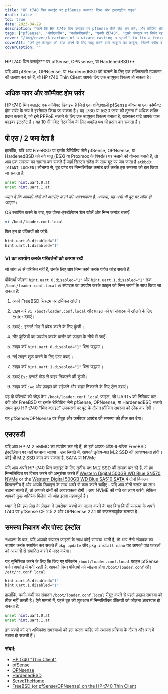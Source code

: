 ```yaml
---
title: "HP t740 थिन क्लाइंट पर pfSense चलाना: टिप्स और ट्रबलशूटिंग गाइड"
draft: false
toc: true
date: 2023-04-29
description: "जानें कि HP t740 थिन क्लाइंट पर pfSense कैसे सेट अप करें, और फ्रीजिंग और SSD डिटेक्शन जैसी संभावित समस्याओं का निवारण कैसे करें।"
tags: ["pfSense", "ओपीएनसेंस", "कठोरबीएसडी", "एचपी टी740", "दूसरे कंप्यूटर पर निर्भर रहने वाला कंप्यूटर प्रोग्राम", "होम सर्वर", "पीपीपीओई", "FreeBSD", "बूट प्रांप्ट", "loader.conf.local", "नैनो संपादक", "एसएसडी का पता लगाने", "एम.2 एसएसडी", "पश्चिमी डिजिटल", "समस्या निवारण", "स्थापना के बाद", "यूएआरटी", "ESXi", "प्रॉक्समॉक्स"]
cover: "/img/cover/A_cartoon_of_a_wizard_casting_a_spell_to_fix_a_frozen_computer.png"
coverAlt: "जमे हुए कंप्यूटर को ठीक करने के लिए जादू करने वाले जादूगर का कार्टून, जिसमें स्पीच बबल कह रहा है प्रॉब्लम सॉल्व्ड"
coverCaption: ""
---
```

 HP t740 थिन क्लाइंट** पर pfSense, OPNsense, या HardenedBSD**

यदि आप pfSense, OPNsense, या HardenedBSD को चलाने के लिए एक शक्तिशाली उपकरण की तलाश कर रहे हैं, तो HP t740 Thin Client आपके लिए एक उपयुक्त विकल्प हो सकता है।

## अधिक पावर और कॉम्पैक्ट होम सर्वर

HP t740 थिन क्लाइंट एक कॉम्पैक्ट डिवाइस है जिसे एक शक्तिशाली pfSense बॉक्स या एक कॉम्पैक्ट होम सर्वर के रूप में इस्तेमाल किया जा सकता है। यह t730 या t620 प्लस की तुलना में अधिक शक्ति प्रदान करता है, जो इसे PPPoE चलाने के लिए एक उपयुक्त विकल्प बनाता है, खासकर यदि आपके पास फाइबर इंटरनेट है। यह 10 गीगाबिट नेटवर्किंग के लिए अपग्रेड पथ भी प्रदान कर सकता है।

## पी एस / 2 जमा देता है

हालाँकि, यदि आप FreeBSD या इसके डेरिवेटिव जैसे pfSense, OPNsense, या HardenedBSD को नंगे धातु (ESXi या Proxmox के विपरीत) पर चलाने की योजना बनाते हैं, तो आप एक समस्या का सामना कर सकते हैं जहाँ सिस्टम संदेश के साथ बूट पर जम जाता है `atkbd0: [GIANT-LOCKED]` सौभाग्य से, बूट प्रांप्ट पर निम्नलिखित कमांड दर्ज करके इस समस्या को हल किया जा सकता है:

```bash
unset hint.uart.0.at
unset hint.uart.1.at
```

*ध्यान दें कि आपको दोनों को अनसेट करने की आवश्यकता है, अन्यथा, यह अभी भी बूट पर लॉक हो जाएगा।*

OS स्थापित करने के बाद, एक पोस्ट-इंस्टॉलेशन शेल खोलें और निम्न कमांड चलाएँ:

```bash
vi /boot/loader.conf.local
```
फिर इन दो पंक्तियों को जोड़ें:
```bash
hint.uart.0.disabled="1"
hint.uart.1.disabled="1"
```

### VI का उपयोग करके परिवर्तनों को कायम रखें
जो लोग vi से परिचित नहीं हैं, उनके लिए आप निम्न कार्य करके पंक्ति जोड़ सकते हैं:

पंक्तियाँ जोड़ना `hint.uart.0.disabled="1"` और `hint.uart.1.disabled="1"` तक `/boot/loader.conf.local` vi संपादक का उपयोग करके फ़ाइल को निम्न चरणों के साथ किया जा सकता है:

1. अपने FreeBSD सिस्टम पर टर्मिनल खोलें।

2. टाइप करें `vi /boot/loader.conf.local` और फ़ाइल को vi संपादक में खोलने के लिए Enter दबाएं।

3. दबाएं `i` इन्सर्ट मोड में प्रवेश करने के लिए कुंजी।

4. तीर कुंजियों का उपयोग करके कर्सर को फ़ाइल के नीचे ले जाएँ।

5. टाइप करें `hint.uart.0.disabled="1"` बिना उद्धरण।

6. नई लाइन शुरू करने के लिए एंटर दबाएं।

7. टाइप करें `hint.uart.1.disabled="1"` बिना उद्धरण।

8. दबाएं `Esc` इन्सर्ट मोड से बाहर निकलने की कुंजी।

9. टाइप करें `:wq` और फ़ाइल को सहेजने और बाहर निकलने के लिए एंटर दबाएं।

यह दो पंक्तियों को जोड़ देगा `/boot/loader.conf.local` फ़ाइल, जो UARTs को निष्क्रिय कर देगी और FreeBSD या इसके डेरिवेटिव जैसे pfSense, OPNsense, या HardenedBSD चलाते समय कुछ HP t740 "थिन क्लाइंट" उपकरणों पर बूट के दौरान फ्रीजिंग समस्या को ठीक कर देगी।

यह pfSense/OPNsense पर रीबूट और फ़र्मवेयर अपग्रेड की समस्या को ठीक कर देगा।

## एसएसडी

यदि आप HP M.2 eMMC का उपयोग कर रहे हैं, तो इसे आउट-ऑफ़-द-बॉक्स FreeBSD इंस्टॉलेशन पर नहीं पहचाना जाएगा। उस स्थिति में, आपको तृतीय-पक्ष M.2 SSD की आवश्यकता होगी। कोई भी M.2 SSD काम कर सकता है, SATA या NVMe।

यदि आप अपने HP t740 थिन क्लाइंट के लिए तृतीय-पक्ष M.2 SSD की तलाश कर रहे हैं, तो हम निम्नलिखित पर विचार करने की अनुशंसा करते हैं [Western Digital 500GB WD Blue SN570 NVMe](https://amzn.to/44bFCBk) or the [Western Digital 500GB WD Blue SA510 SATA](https://amzn.to/3AEbd0V) ये दोनों विकल्प विश्वसनीय हैं और आपके डिवाइस के साथ अच्छे से काम करने चाहिए। यदि आप दोनों स्लॉट का लाभ उठाना चाहते हैं, तो आपको दोनों की आवश्यकता होगी। आप NVME की गति का त्याग करेंगे, लेकिन आपको कुछ अतिरेक मिलेगा जो ओह इतना महत्वपूर्ण है।

ध्यान दें कि इस लेख के लेखक ने उपरोक्त चरणों का पालन करने के बाद बिना किसी समस्या के अपने t740 पर pfSense CE 2.5.2 और OPNsense 22.1 को सफलतापूर्वक चलाया है।

## समस्या निवारण और पोस्ट इंस्टॉल

स्थापना के बाद, यदि आपको संपादन फ़ाइलों के साथ कोई समस्या आती है, तो आप नैनो संपादक का उपयोग करके स्थापित कर सकते हैं `pkg update` और `pkg install nano` यह आपको पाठ फ़ाइलों को आसानी से संपादित करने में मदद करेगा।

यह सुनिश्चित करने के लिए कि किए गए परिवर्तन `/boot/loader.conf.local` फ़ाइल pfSense वर्जन अपग्रेड में बनी रहती है, आपको निम्न पंक्तियों को जोड़ना होगा `/boot/loader.conf` और `/etc/rc.conf.local` 
```bash
hint.uart.0.disabled="1"
hint.uart.1.disabled="1"
```

हालाँकि, कभी-कभी का संपादन `/boot/loader.conf.local` रीबूट करने से पहले फ़ाइल समस्या को ठीक नहीं करती है। ऐसे मामलों में, पहले बूट की शुरुआत में निम्नलिखित पंक्तियों को जोड़ना आवश्यक हो सकता है:

```bash
unset hint.uart.0.at
unset hint.uart.1.at
```

इन चरणों को उन अधिकांश समस्याओं को हल करना चाहिए जो स्थापना प्रक्रिया के दौरान और बाद में उत्पन्न हो सकती हैं।

### संदर्भ:
- [HP t740 "Thin Client"](https://www8.hp.com/us/en/thin-clients/t740.html)
- [pfSense](https://www.pfsense.org/)
- [OPNsense](https://opnsense.org/)
- [HardenedBSD](https://hardenedbsd.org/)
- [ServeTheHome](https://www.servethehome.com/hp-t740-thin-client-review/)
- [FreeBSD (or pfSense/OPNsense) on the HP t740 Thin Client](https://www.neelc.org/posts/hp-t740-freebsd/)